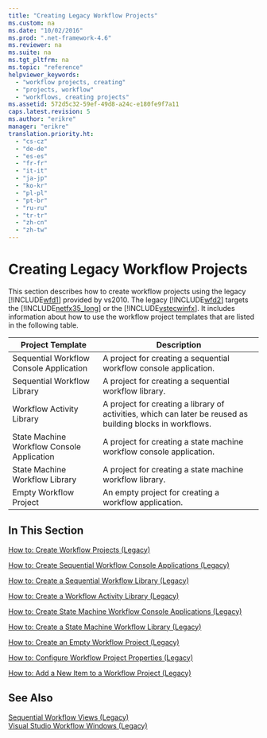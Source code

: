 ```yaml
---
title: "Creating Legacy Workflow Projects"
ms.custom: na
ms.date: "10/02/2016"
ms.prod: ".net-framework-4.6"
ms.reviewer: na
ms.suite: na
ms.tgt_pltfrm: na
ms.topic: "reference"
helpviewer_keywords: 
  - "workflow projects, creating"
  - "projects, workflow"
  - "workflows, creating projects"
ms.assetid: 572d5c32-59ef-49d8-a24c-e180fe9f7a11
caps.latest.revision: 5
ms.author: "erikre"
manager: "erikre"
translation.priority.ht: 
  - "cs-cz"
  - "de-de"
  - "es-es"
  - "fr-fr"
  - "it-it"
  - "ja-jp"
  - "ko-kr"
  - "pl-pl"
  - "pt-br"
  - "ru-ru"
  - "tr-tr"
  - "zh-cn"
  - "zh-tw"
---
```

# Creating Legacy Workflow Projects
This section describes how to create workflow projects using the legacy [!INCLUDE[wfd1](../workflowdesigner/includes/wfd1_md.md)] provided by vs2010. The legacy [!INCLUDE[wfd2](../workflowdesigner/includes/wfd2_md.md)] targets the [!INCLUDE[netfx35_long](../workflowdesigner/includes/netfx35_long_md.md)] or the [!INCLUDE[vstecwinfx](../workflowdesigner/includes/vstecwinfx_md.md)]. It includes information about how to use the workflow project templates that are listed in the following table.  
  
|Project Template|Description|  
|----------------------|-----------------|  
|Sequential Workflow Console Application|A project for creating a sequential workflow console application.|  
|Sequential Workflow Library|A project for creating a sequential workflow library.|  
|Workflow Activity Library|A project for creating a library of activities, which can later be reused as building blocks in workflows.|  
|State Machine Workflow Console Application|A project for creating a state machine workflow console application.|  
|State Machine Workflow Library|A project for creating a state machine workflow library.|  
|Empty Workflow Project|An empty project for creating a workflow application.|  
  
## In This Section  
 [How to: Create Workflow Projects (Legacy)](../workflowdesigner/how-to--create-workflow-projects--legacy-.md)  
  
 [How to: Create Sequential Workflow Console Applications (Legacy)](../workflowdesigner/how-to--create-sequential-workflow-console-applications--legacy-.md)  
  
 [How to: Create a Sequential Workflow Library (Legacy)](../workflowdesigner/how-to--create-a-sequential-workflow-library--legacy-.md)  
  
 [How to: Create a Workflow Activity Library (Legacy)](../workflowdesigner/how-to--create-a-workflow-activity-library--legacy-.md)  
  
 [How to: Create State Machine Workflow Console Applications (Legacy)](../workflowdesigner/how-to--create-state-machine-workflow-console-applications--legacy-.md)  
  
 [How to: Create a State Machine Workflow Library (Legacy)](../workflowdesigner/how-to--create-a-state-machine-workflow-library--legacy-.md)  
  
 [How to: Create an Empty Workflow Project (Legacy)](../workflowdesigner/how-to--create-an-empty-workflow-project--legacy-.md)  
  
 [How to: Configure Workflow Project Properties (Legacy)](../workflowdesigner/how-to--configure-workflow-project-properties--legacy-.md)  
  
 [How to: Add a New Item to a Workflow Project (Legacy)](../workflowdesigner/how-to--add-a-new-item-to-a-workflow-project--legacy-.md)  
  
## See Also  
 [Sequential Workflow Views (Legacy)](../workflowdesigner/sequential-workflow-views--legacy-.md)   
 [Visual Studio Workflow Windows (Legacy)](../workflowdesigner/visual-studio-workflow-windows--legacy-.md)